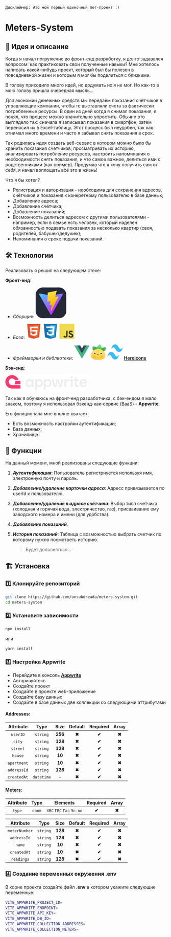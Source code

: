     Дисклеймер: Это мой первый одиночный пет-проект :)

# Meters-System

##    🤔 Идея и описание

Когда я начал погружение во фронт-енд разработку, я долго задавался вопросом: как практиковать свои полученные навыки? Мне хотелось написать какой-нибудь проект, который был бы полезен в повседневной жизни и которым я мог бы поделиться с близкими.

В голову приходило много идей, но додумать их я не мог. Но как-то в мою голову пришла очередная мысль...

Для экономии денежных средств мы передаём показания счётчиков в управляющие компании, чтобы те выставляли счета за фактически потребленные ресурсы. В один из дней когда я снимал показания, я понял, что процесс можно значительно упростить. Обычно это выглядело так: сначала я записывал показания в смартфон, затем переносил их в Excel-таблицу. Этот процесс был неудобен, так как отнимал много времени и часто я забывал снять показания в срок.

Так родилась идея создать веб-сервис в котором можно было бы хранить показания счетчиков, просматривать их историю, анализировать потребление ресурсов, настроить напоминания о необходимости снять показания, и что самое важное, делиться ими с родственниками (как пример). Продумав что я хочу получить сам от себя, я начал воплощать всё это в жизнь!

Что я бы хотел?

- Регистрация и авторизация - необходима для сохранения адресов, счётчиков и показания к конкретному пользователю в базе данных;
- Добавление адреса;
- Добавление счётчика;
- Добавление показаний;
- Возможность делиться адресом с другими пользователями - например, если в семье есть человек, который наделен обязанностью подавать показания за несколько квартир (своя, родителей, бабушек/дедушек);
- Напоминания о сроке подачи показаний.

##    🛠 Технологии
Реализовать я решил на следующем стеке:

**Фронт-енд**:

-   *Сборщик*:  ![Vite](https://github.com/unsubdreada/meters-system/raw/main/public/.github/Vite.svg)
-   *База*: <img src="https://github.com/unsubdreada/meters-system/raw/main/public/.github/HTML.svg" alt="HTML" width="48" height="48"> <img src="https://github.com/unsubdreada/meters-system/raw/main/public/.github/CSS.svg" alt="CSS" width="48" height="48"> <img src="https://github.com/unsubdreada/meters-system/raw/main/public/.github/JS.svg" alt="JS" width="48" height="48">

-    *Фреймворки и библиотеки*: <img src="https://github.com/unsubdreada/meters-system/raw/main/public/.github/VUEJS.svg" alt="VUEJS" width="48" height="48"> <img src="https://github.com/unsubdreada/meters-system/raw/main/public/.github/PINIA.svg" alt="PINIA" width="48" height="48"> <img src="https://github.com/unsubdreada/meters-system/raw/main/public/.github/TAILWINDCSS.svg" alt="TAILWINDCSS" width="48" height="48"> **<a href="https://heroicons.com/">Heroicons<a/>**

**Бэк-енд**:

<img src="https://github.com/unsubdreada/meters-system/raw/main/public/.github/APPWRITE.svg" alt="APPWRITE" width="256">

Так как я обучаюсь на фронт-енд разработчика, с бэк-ендом я мало знаком, поэтому я использовал бэкенд-как-сервис (BaaS) - **Appwrite**.

Его функционала мне вполне хватает:
-   Есть возможность настройки аутентификации;
-   База данных;
-   Хранилище.

##    🤖 Функции
На данный момент, мной реализованы следующие функции:
1. ***Аутентификация***: Пользователь регистриуется используя имя, электронную почту и пароль.
2. ***Добавление/удаление карточки адреса***: Адресс привязывается по userId к пользователю.
3. ***Добавление/удаление в адресе счётчика***: Выбор типа счётчика (холодная и горячая вода, электричество, газ), присваивание ему заводского номера и имени (для удобства).
4. ***Добавление показаний***.
5. ***История показаний***: Таблица с возможностью выбрать счетчик по которому нужно посмотреть историю.
   
   > Будет дополняться...

##    🏗 Установка

###    1️⃣ Клонируйте репозиторий

```bash
git clone https://github.com/unsubdreada/meters-system.git
cd meters-system
```

###    2️⃣ Установите зависимости

```bash
npm install
```
или
```bash
yarn install
```

###    3️⃣ Настройка Appwrite

-    Перейдите в консоль **<a href="https://cloud.appwrite.io/">Appwrite<a/>**
-    Авторизуйтесь
-    Создайте проект
-    Создайте в проекте web-приложение
-    Создайте базу данных
-    Создайте в базе данных две коллекции со следующими аттрибутами

#### Addresses:
| Attribute     | Type       | Size      | Default  | Required  | Array   |
| :-----------: | :--------: | :-------: | :------: | :-------: | :------: |
| `userID`      | `string`   | **256**   | **✖**   | **✔**     | **✖**   |
| `city`        | `string`   | **128**   | **✖**   | **✔**     | **✖**   |
| `street`      | `string`   | **128**   | **✖**   | **✔**     | **✖**   |
| `house`       | `string`   | **10**    | **✖**   | **✔**     | **✖**   |
| `apartment`   | `string`   | **10**    | **✖**   | **✔**     | **✖**   |
| `addressId`   | `string`   | **128**   | **✖**   | **✔**     | **✖**   |
| `createdAt`   | `datetime` | **-**     | **✖**   | **✔**     | **✖**   |

#### Meters:
| Attribute     | Type       | Elements                   | Required | Array  |
| :-----------: | :--------: | :------------------------: | :------: | :----: |
| `type`        | `enum`     | `ХВС` `ГВС` `Газ` `Эл-во`  | **✔**    | **✖** |

| Attribute     | Type       | Size      | Default  | Required  | Array    |
| :-----------: | :--------: | :-------: | :------: | :-------: | :------: |
| `meterNumber` | `string`   | **128**   | **✖**   | **✔**     | **✖**    |
| `addressId`   | `string`   | **128**   | **✖**   | **✔**     | **✖**    |
| `name`        | `string`   | **10**    | **✖**   | **✔**     | **✖**    |
| `createdAt`   | `string`   | **10**    | **✖**   | **✔**     | **✖**    |
| `readings`    | `string`   | **128**   | **✖**   | **✔**     | **✖**    |

###    4️⃣ Создание переменных окружения .env

В корне проекта создайте файл **.env** в котором укажите следующие переменные:
```bash
VITE_APPWRITE_PROJECT_ID=
VITE_APPWRITE_ENDPOINT=
VITE_APPWRITE_API_KEY=
VITE_APPWRITE_DB_ID=
VITE_APPWRITE_COLLECTION_ADDRESSES=
VITE_APPWRITE_COLLECTION_METERS=
```
